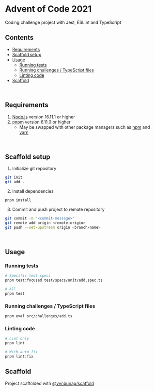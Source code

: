 # Advent of Code 2021

Coding challenge project with Jest, ESLint and TypeScript

<!-- omit in toc -->
## Contents

- [Requirements](#requirements)
- [Scaffold setup](#scaffold-setup)
- [Usage](#usage)
  - [Running tests](#running-tests)
  - [Running challenges / TypeScript files](#running-challenges--typescript-files)
  - [Linting code](#linting-code)
- [Scaffold](#scaffold)

<br/>

## Requirements

1. [Node.js](https://nodejs.org/en/) version 16.11.1 or higher
2. [pnpm](https://pnpm.io/) version 6.11.0 or higher
   - May be swapped with other package managers such as
  [npm](https://docs.npmjs.com/) and [yarn](https://yarnpkg.com/)

<br/>

## Scaffold setup

1. Initialize git repository

```sh
git init
git add .
```

2. Install dependencies

```sh
pnpm install
```

3. Commit and push project to remote repository

```sh
git commit -m "<commit-message>"
git remote add origin <remote-origin>
git push --set-upstream origin <branch-name>
```

<br/>

## Usage

### Running tests

```sh
# Specific test specs
pnpm test:focused test/specs/unit/add.spec.ts

# All
pnpm test
```

### Running challenges / TypeScript files

```sh
pnpm eval src/challenges/add.ts
```

### Linting code

```sh
# Lint only
pnpm lint

# With auto fix
pnpm lint:fix
```

## Scaffold

Project scaffolded with [@yvnbunag/scaffold](https://www.npmjs.com/package/@yvnbunag/scaffold)
